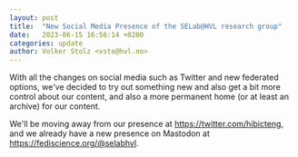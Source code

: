 ```yaml
---
layout: post
title:  "New Social Media Presence of the SELab@HVL research group"
date:   2023-06-15 16:56:14 +0200
categories: update
author:	Volker Stolz <vsto@hvl.no>
---
```

With all the changes on social media such as Twitter and new federated options,
we've decided to try out something new and also get a bit more control about our content,
and also a more permanent home (or at least an archive) for our content.

We'll be moving away from our presence at <https://twitter.com/hibicteng>,
and we already have a new presence on Mastodon at <https://fediscience.org/@selabhvl>.

